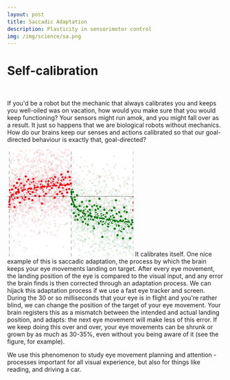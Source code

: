 ```yaml
---
layout: post
title: Saccadic Adaptation
description: Plasticity in sensorimotor control 
img: /img/science/sa.png
---
```



# Self-calibration

<br />

If you'd be a robot but the mechanic that always calibrates you and keeps you well-oiled was on vacation, how would you make sure that you would keep functioning? Your sensors might run amok, and you might fall over as a result. It just so happens that we are biological robots without mechanics. How do our brains keep our senses and actions calibrated so that our goal-directed behaviour is exactly that, goal-directed?

<img class="col one left" src="/img/science/sa.png"> It calibrates itself. One nice example of this is saccadic adaptation, the process by which the brain keeps your eye movements landing on target. After every eye movement, the landing position of the eye is compared to the visual input, and any error the brain finds is then corrected through an adaptation process. We can hijack this adaptation process if we use a fast eye tracker and screen. During the 30 or so milliseconds that your eye is in flight and you're rather blind, we can change the position of the target of your eye movement. Your brain registers this as a mismatch between the intended and actual landing position, and adapts: the next eye movement will make less of this error. If we keep doing this over and over, your eye movements can be shrunk or grown by as much as 30-35%, even without you being aware of it (see the figure, for example). 

We use this phenomenon to study eye movement planning and attention - processes important for all visual experience, but also for things like reading, and driving a car. 


<!-- <div class="img_row">
	<img class="col two" src="{{ site.baseurl }}/img/prf/retmap_flat.png" alt="" title="Retinotopic map"/>
	<img class="col one" src="{{ site.baseurl }}/img/prf/eccen_quadrant.png" alt="" title="Some Data"/>
</div>
<div class="col three caption">
	We're developing novel techniques to investigate the effects of attention on the representation of space in the brain.
</div>
 -->

